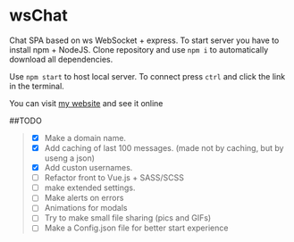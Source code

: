 # wsChat

Chat SPA based on ws WebSocket + express.
To start server you have to install npm + NodeJS. Clone repository and use `npm i` to automatically download all dependencies.

Use `npm start` to host local server. To connect press `ctrl` and click the link in the terminal.

You can visit [my website](chat.8hoursking.ru) and see it online

##TODO
> - [x] Make a domain name.
> - [x] Add caching of last 100 messages. (made not by caching, but by useng a json)
> - [x] Add custon usernames.
> - [ ] Refactor front to Vue.js + SASS/SCSS
> - [ ] make extended settings.
> - [ ] Make alerts on errors
> - [ ] Animations for modals
> - [ ] Try to make small file sharing (pics and GIFs)
> - [ ] Make a Config.json file for better start experience
